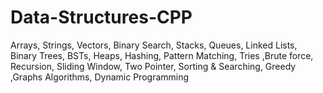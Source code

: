 # Data-Structures-CPP
 Arrays, Strings, Vectors, Binary Search, Stacks, Queues, Linked Lists, Binary Trees, BSTs, Heaps, Hashing, Pattern Matching, Tries ,Brute force, Recursion, Sliding Window, Two Pointer, Sorting &amp; Searching, Greedy ,Graphs Algorithms, Dynamic Programming
